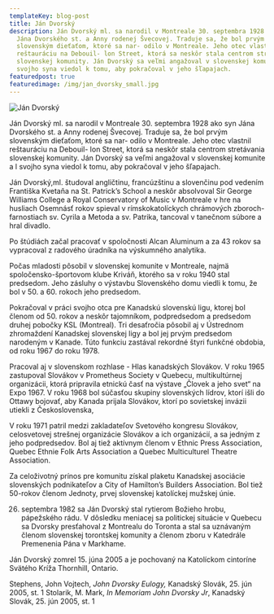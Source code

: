 ```yaml
---
templateKey: blog-post
title: Ján Dvorský
description: Ján Dvorský ml. sa narodil v Montreale 30. septembra 1928 ako syn
  Jána Dvorského st. a Anny rodenej Švecovej. Traduje sa, že bol prvým
  slovenským dieťaťom, ktoré sa nar- odilo v Montreale. Jeho otec vlastnil
  reštauráciu na Debouil- lon Street, ktorá sa neskôr stala centrom stretávania
  slovenskej komunity. Ján Dvorský sa veľmi angažoval v slovenskej komunite a l
  svojho syna viedol k tomu, aby pokračoval v jeho šľapajach.
featuredpost: true
featuredimage: /img/jan_dvorsky_small.jpg
---
```

![Ján Dvorský](/img/jan_dvorsky_big.jpg "Ján Dvorský")

Ján Dvorský ml. sa narodil v Montreale 30. septembra 1928 ako syn Jána Dvorského st. a Anny rodenej Švecovej. Traduje sa, že bol prvým slovenským dieťaťom, ktoré sa nar- odilo v Montreale. Jeho otec vlastnil reštauráciu na Debouil- lon Street, ktorá sa neskôr stala centrom stretávania slovenskej komunity. Ján Dvorský sa veľmi angažoval v slovenskej komunite a l svojho syna viedol k tomu, aby pokračoval v jeho šľapajach. 

Ján Dvorský,ml. študoval angličtinu, francúzštinu a slovenčinu pod vedením Františka Kvetaňa na St. Patrick’s School a neskôr absolvoval Sir George Williams College a Royal Conservatory of Music v Montreale v hre na husliach Osemnásť rokov spieval v rímskokatolíckych chrámových zboroch-farnostiach sv. Cyrila a Metoda a sv. Patrika, tancoval v tanečnom súbore a hral divadlo. 

Po štúdiách začal pracovať v spoločnosti Alcan Aluminum a za 43 rokov sa vypracoval z radového úradníka na výskumného analytika. 

Počas mladosti pôsobil v slovenskej komunite v Montreale, najmä spoločensko-športovom klube Kriváň, ktorého sa v roku 1940 stal predsedom. Jeho zásluhy o výstavbu Slovenského domu viedli k tomu, že bol v 50. a 60. rokoch jeho predsedom. 

Pokračoval v práci svojho otca pre Kanadskú slovenskú ligu, ktorej bol členom od 50. rokov a neskôr tajomníkom, podpredsedom a predsedom druhej pobočky KSL (Montreal). Tri desaťročia pôsobil aj v Ústrednom zhromaždení Kanadskej slovenskej ligy a bol jej prvým predsedom narodeným v Kanade. Túto funkciu zastával rekordné štyri funkčné obdobia, od roku 1967 do roku 1978. 

Pracoval aj v slovenskom rozhlase - Hlas kanadských Slovákov. V roku 1965 zastupoval Slovákov v Prometheus Society v Quebecu, multikultúrnej organizácii, ktorá pripravila etnickú časť na výstave „Človek a jeho svet“ na Expo 1967. V roku 1968 bol súčasťou skupiny slovenských lídrov, ktorí išli do Ottawy bojovať, aby Kanada prijala Slovákov, ktorí po sovietskej invázii utiekli z Československa, 

V roku 1971 patril medzi zakladateľov Svetového kongresu Slovákov, celosvetovej strešnej organizácie Slovákov a ich organizácií, a sa jedným z jeho podpredsedov. Bol aj tiež aktívnym členom v Ethnic Press Association, Quebec Ethnie Folk Arts Association a Quebec Multiculturel Theatre Association. 

Za celoživotný prínos pre komunitu získal plaketu Kanadskej asociácie slovenských podnikateľov a City of Hamilton’s Builders Association. Bol tiež 50-rokov členom Jednoty, prvej slovenskej katolíckej mužskej únie. 

26. septembra 1982 sa Ján Dvorský stal rytierom Božieho hrobu, pápežského rádu. V dôsledku meniacej sa politickej situácie v Quebecu sa Dvorsky presťahoval z Montrealu do Toronta a stal sa uznávaným členom slovenskej torontskej komunity a členom zboru v Katedrále Premenenia Pána v Markhame. 

Ján Dvorský zomrel 15. júna 2005 a je pochovaný na Katolíckom cintoríne Svätého Kríža Thornhill, Ontario. 

Stephens, John Vojtech, *John Dvorsky Eulogy,* Kanadský Slovák, 25. jún 2005, st. 1 Stolarik, M. Mark, *In Memoriam John Dvorsky Jr*, Kanadský Slovák, 25. jún 2005, st. 1